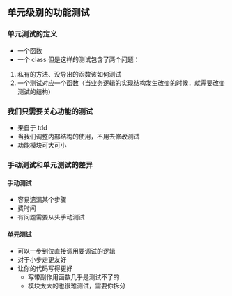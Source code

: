 ## 单元级别的功能测试

### 单元测试的定义

- 一个函数
- 一个 class
  但是这样的测试包含了两个问题：

1. 私有的方法、没导出的函数该如何测试
2. 一个测试对应一个函数（当业务逻辑的实现结构发生改变的时候，就需要改变测试的结构）

### 我们只需要关心功能的测试

- 来自于 tdd
- 当我们调整内部结构的使用，不用去修改测试
- 功能模块可大可小

### 手动测试和单元测试的差异

#### 手动测试

- 容易遗漏某个步骤
- 费时间
- 有问题需要从头手动测试

#### 单元测试

- 可以一步到位直接调用要调试的逻辑
- 对于小步走更友好
- 让你的代码写得更好
  - 写带副作用函数几乎是测试不了的
  - 模块太大的也很难测试，需要你拆分
